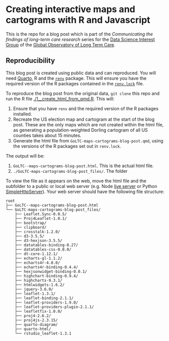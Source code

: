 # Creating interactive maps and cartograms with R and Javascript

This is the repo for a blog post which is part of the _Communicating the findings of long-term care research_ series for the [Data Science Interest Group](https://goltc.org/interest-group/data-science/) of the [Global Observatory of Long Term Care](https://goltc.org/).

## Reproducibility

This blog post is created using public data and can reproduced. You will need [Quarto](https://quarto.org/), R and the [`renv`](https://rstudio.github.io/renv/articles/renv.html) package. This will ensure you have the required version of the R packages contained in the [`renv.lock`](./renv.lock) file.

To reproduce the blog post from the original data, `git clone` this repo and run the R file [./1\_\_create_html_from_qmd.R](./1__create_html_from_qmd.R). This will:

1. Ensure that you have `renv` and the required version of the R packages installed.
2. Recreate the US election map and cartogram at the start of the blog post. These are the only maps which are not created within the html file, as generating a population-weighted Dorling cartogram of all US counties takes about 15 minutes.
3. Generate the html file from `GoLTC-maps-cartograms-blog-post.qmd`, using the versions of the R packages set out in `renv.lock`.

The output will be:

1. `GoLTC--maps-cartograms-blog-post.html`. This is the actual html file.
2. `./GoLTC-maps-cartograms-blog-post_files/`. The folder

To view the file as it appears on the web, move the html file and the subfolder to a public or local web server (e.g. Node [live server](https://www.npmjs.com/package/live-server) or Python [SimpleHttpServer](https://www.digitalocean.com/community/tutorials/python-simplehttpserver-http-server)). Your web server should have the following file structure:

```
root
├── GoLTC--maps-cartograms-blog-post.html
└── GoLTC-maps-cartograms-blog-post_files/
    ├── Leaflet.Sync-0.0.5/
    ├── Proj4Leaflet-1.0.1/
    ├── bootstrap/
    ├── clipboard/
    ├── crosstalk-1.2.0/
    ├── d3-3.5.5/
    ├── d3-hexjson-3.5.5/
    ├── datatables-binding-0.27/
    ├── datatables-css-0.0.0/
    ├── dt-core-1.12.1/
    ├── echarts-gl-1.1.2/
    ├── echarts4r-4.8.0/
    ├── echarts4r-binding-0.4.4/
    ├── hexjsonwidget-binding-0.0.1/
    ├── highchart-binding-0.9.4/
    ├── highcharts-9.3.1/
    ├── htmlwidgets-1.6.2/
    ├── jquery-3.6.0/
    ├── leaflet-1.3.1/
    ├── leaflet-binding-2.1.1/
    ├── leaflet-providers-1.9.0/
    ├── leaflet-providers-plugin-2.1.1/
    ├── leafletfix-1.0.0/
    ├── proj4-2.6.2/
    ├── proj4js-2.3.15/
    ├── quarto-diagram/
    ├── quarto-html/
    └── rstudio_leaflet-1.3.1
```
